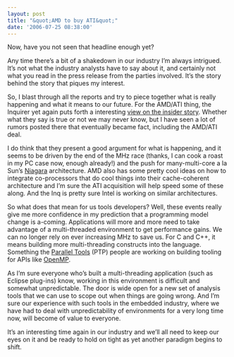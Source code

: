 ```yaml
---
layout: post
title: "&quot;AMD to buy ATI&quot;"
date: '2006-07-25 08:38:00'
---
```



Now, have you not seen that headline enough yet?

Any time there’s a bit of a shakedown in our industry I’m always intrigued. It’s not what the industry analysts have to say about it, and certainly not what you read in the press release from the parties involved. It’s the story behind the story that piques my interest.

So, I blast through all the reports and try to piece together what is really happening and what it means to our future. For the AMD/ATI thing, the Inquirer yet again puts forth a interesting [view on the insider story](http://www.theinquirer.net/default.aspx?article=33219). Whether what they say is true or not we may never know, but I have seen a lot of rumors posted there that eventually became fact, including the AMD/ATI deal.

I do think that they present a good argument for what is happening, and it seems to be driven by the end of the MHz race (thanks, I can cook a roast in my PC case now, enough already!) and the push for many-multi-core a la Sun’s [Niagara](http://www.theinquirer.net/default.aspx?article=19423) architecture. AMD also has some pretty cool ideas on how to integrate co-processors that do cool things into their cache-coherent architecture and I’m sure the ATI acquisition will help speed some of these along. And the Inq is pretty sure Intel is working on similar architectures.

So what does that mean for us tools developers? Well, these events really give me more confidence in my prediction that a programming model change is a-coming. Applications will more and more need to take advantage of a multi-threaded environment to get performance gains. We can no longer rely on ever increasing MHz to save us. For C and C++, it means building more multi-threading constructs into the language. Something the [Parallel Tools](http://www.eclipse.org/ptp/) (PTP) people are working on building tooling for APIs like [OpenMP](http://www.openmp.org/).

As I’m sure everyone who’s built a multi-threading application (such as Eclipse plug-ins) know, working in this environment is difficult and somewhat unpredictable. The door is wide open for a new set of analysis tools that we can use to scope out when things are going wrong. And I’m sure our experience with such tools in the embedded industry, where we have had to deal with unpredictability of environments for a very long time now, will become of value to everyone.

It’s an interesting time again in our industry and we’ll all need to keep our eyes on it and be ready to hold on tight as yet another paradigm begins to shift.


